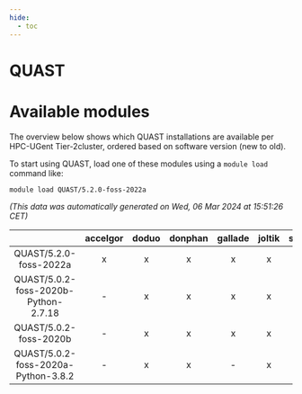 ```yaml
---
hide:
  - toc
---
```


QUAST
=====

# Available modules


The overview below shows which QUAST installations are available per HPC-UGent Tier-2cluster, ordered based on software version (new to old).

To start using QUAST, load one of these modules using a `module load` command like:

```shell
module load QUAST/5.2.0-foss-2022a
```

*(This data was automatically generated on Wed, 06 Mar 2024 at 15:51:26 CET)*  

| |accelgor|doduo|donphan|gallade|joltik|skitty|
| :---: | :---: | :---: | :---: | :---: | :---: | :---: |
|QUAST/5.2.0-foss-2022a|x|x|x|x|x|x|
|QUAST/5.0.2-foss-2020b-Python-2.7.18|-|x|x|x|x|x|
|QUAST/5.0.2-foss-2020b|-|x|x|x|x|x|
|QUAST/5.0.2-foss-2020a-Python-3.8.2|-|x|x|-|x|x|
